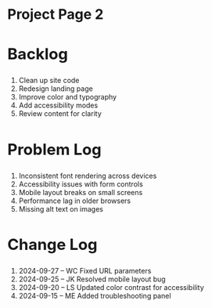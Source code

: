 # Project Page 2

## <summary><h2>Backlog</h2></summary>
1. Clean up site code
2. Redesign landing page
3. Improve color and typography
4. Add accessibility modes
5. Review content for clarity

## <summary><h2>Problem Log</h2></summary>
1. Inconsistent font rendering across devices
2. Accessibility issues with form controls
3. Mobile layout breaks on small screens
4. Performance lag in older browsers
5. Missing alt text on images

## <summary><h2>Change Log</h2></summary>
1. 2024-09-27 – WC Fixed URL parameters
2. 2024-09-25 – JK Resolved mobile layout bug
3. 2024-09-20 – LS Updated color contrast for accessibility
4. 2024-09-15 – ME Added troubleshooting panel